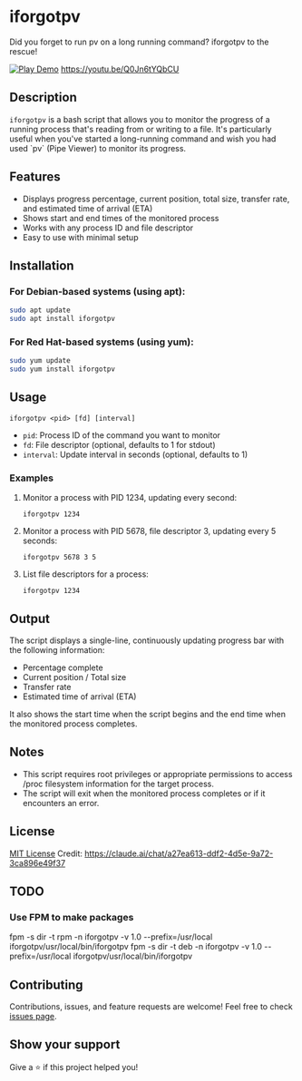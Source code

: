 # iforgotpv

Did you forget to run pv on a long running command? iforgotpv to the rescue!


[![Play Demo](https://img.youtube.com/vi/Q0Jn6tYQbCU/0.jpg)](https://www.youtube.com/watch?v=Q0Jn6tYQbCU)
https://youtu.be/Q0Jn6tYQbCU

## Description

`iforgotpv` is a bash script that allows you to monitor the progress of a running process that's reading from or writing to a file. It's particularly useful when you've started a long-running command and wish you had used \`pv\` (Pipe Viewer) to monitor its progress.

## Features

- Displays progress percentage, current position, total size, transfer rate, and estimated time of arrival (ETA)
- Shows start and end times of the monitored process
- Works with any process ID and file descriptor
- Easy to use with minimal setup

## Installation

### For Debian-based systems (using apt):

```bash
sudo apt update
sudo apt install iforgotpv
```

### For Red Hat-based systems (using yum):

```bash
sudo yum update
sudo yum install iforgotpv
```

## Usage

```
iforgotpv <pid> [fd] [interval]
```

- `pid`: Process ID of the command you want to monitor
- `fd`: File descriptor (optional, defaults to 1 for stdout)
- `interval`: Update interval in seconds (optional, defaults to 1)

### Examples

1. Monitor a process with PID 1234, updating every second:
   ```
   iforgotpv 1234
   ```

2. Monitor a process with PID 5678, file descriptor 3, updating every 5 seconds:
   ```
   iforgotpv 5678 3 5
   ```

3. List file descriptors for a process:
   ```
   iforgotpv 1234
   ```

## Output

The script displays a single-line, continuously updating progress bar with the following information:

- Percentage complete
- Current position / Total size
- Transfer rate
- Estimated time of arrival (ETA)

It also shows the start time when the script begins and the end time when the monitored process completes.

## Notes

- This script requires root privileges or appropriate permissions to access /proc filesystem information for the target process.
- The script will exit when the monitored process completes or if it encounters an error.

## License

[MIT License](https://opensource.org/licenses/MIT)
Credit: https://claude.ai/chat/a27ea613-ddf2-4d5e-9a72-3ca896e49f37

## TODO

### Use FPM to make packages

fpm -s dir -t rpm -n iforgotpv -v 1.0 --prefix=/usr/local iforgotpv/usr/local/bin/iforgotpv
fpm -s dir -t deb -n iforgotpv -v 1.0 --prefix=/usr/local iforgotpv/usr/local/bin/iforgotpv


## Contributing

Contributions, issues, and feature requests are welcome! Feel free to check [issues page](https://github.com/yourusername/iforgotpv/issues).

## Show your support

Give a ⭐️ if this project helped you!

